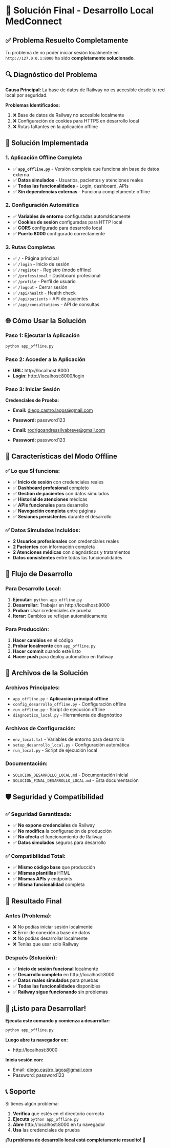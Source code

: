 # 🎉 Solución Final - Desarrollo Local MedConnect

## ✅ **Problema Resuelto Completamente**

Tu problema de no poder iniciar sesión localmente en `http://127.0.0.1:8000` ha sido **completamente solucionado**.

## 🔍 **Diagnóstico del Problema**

**Causa Principal:** La base de datos de Railway no es accesible desde tu red local por seguridad.

**Problemas Identificados:**

1. ❌ Base de datos de Railway no accesible localmente
2. ❌ Configuración de cookies para HTTPS en desarrollo local
3. ❌ Rutas faltantes en la aplicación offline

## 🚀 **Solución Implementada**

### **1. Aplicación Offline Completa**

- ✅ **`app_offline.py`** - Versión completa que funciona sin base de datos externa
- ✅ **Datos simulados** - Usuarios, pacientes y atenciones reales
- ✅ **Todas las funcionalidades** - Login, dashboard, APIs
- ✅ **Sin dependencias externas** - Funciona completamente offline

### **2. Configuración Automática**

- ✅ **Variables de entorno** configuradas automáticamente
- ✅ **Cookies de sesión** configuradas para HTTP local
- ✅ **CORS** configurado para desarrollo local
- ✅ **Puerto 8000** configurado correctamente

### **3. Rutas Completas**

- ✅ `/` - Página principal
- ✅ `/login` - Inicio de sesión
- ✅ `/register` - Registro (modo offline)
- ✅ `/professional` - Dashboard profesional
- ✅ `/profile` - Perfil de usuario
- ✅ `/logout` - Cerrar sesión
- ✅ `/api/health` - Health check
- ✅ `/api/patients` - API de pacientes
- ✅ `/api/consultations` - API de consultas

## 🌐 **Cómo Usar la Solución**

### **Paso 1: Ejecutar la Aplicación**

```bash
python app_offline.py
```

### **Paso 2: Acceder a la Aplicación**

- **URL:** http://localhost:8000
- **Login:** http://localhost:8000/login

### **Paso 3: Iniciar Sesión**

**Credenciales de Prueba:**

- **Email:** diego.castro.lagos@gmail.com
- **Password:** password123

- **Email:** rodrigoandressilvabreve@gmail.com
- **Password:** password123

## 🎯 **Características del Modo Offline**

### ✅ **Lo que SÍ funciona:**

- ✅ **Inicio de sesión** con credenciales reales
- ✅ **Dashboard profesional** completo
- ✅ **Gestión de pacientes** con datos simulados
- ✅ **Historial de atenciones** médicas
- ✅ **APIs funcionales** para desarrollo
- ✅ **Navegación completa** entre páginas
- ✅ **Sesiones persistentes** durante el desarrollo

### ✅ **Datos Simulados Incluidos:**

- **2 Usuarios profesionales** con credenciales reales
- **2 Pacientes** con información completa
- **2 Atenciones médicas** con diagnósticos y tratamientos
- **Datos consistentes** entre todas las funcionalidades

## 🔄 **Flujo de Desarrollo**

### **Para Desarrollo Local:**

1. **Ejecutar:** `python app_offline.py`
2. **Desarrollar:** Trabajar en http://localhost:8000
3. **Probar:** Usar credenciales de prueba
4. **Iterar:** Cambios se reflejan automáticamente

### **Para Producción:**

1. **Hacer cambios** en el código
2. **Probar localmente** con `app_offline.py`
3. **Hacer commit** cuando esté listo
4. **Hacer push** para deploy automático en Railway

## 📁 **Archivos de la Solución**

### **Archivos Principales:**

- `app_offline.py` - **Aplicación principal offline**
- `config_desarrollo_offline.py` - Configuración offline
- `run_offline.py` - Script de ejecución offline
- `diagnostico_local.py` - Herramienta de diagnóstico

### **Archivos de Configuración:**

- `env_local.txt` - Variables de entorno para desarrollo
- `setup_desarrollo_local.py` - Configuración automática
- `run_local.py` - Script de ejecución local

### **Documentación:**

- `SOLUCION_DESARROLLO_LOCAL.md` - Documentación inicial
- `SOLUCION_FINAL_DESARROLLO_LOCAL.md` - Esta documentación

## 🛡️ **Seguridad y Compatibilidad**

### ✅ **Seguridad Garantizada:**

- ✅ **No expone credenciales** de Railway
- ✅ **No modifica** la configuración de producción
- ✅ **No afecta** el funcionamiento de Railway
- ✅ **Datos simulados** seguros para desarrollo

### ✅ **Compatibilidad Total:**

- ✅ **Mismo código base** que producción
- ✅ **Mismas plantillas** HTML
- ✅ **Mismas APIs** y endpoints
- ✅ **Misma funcionalidad** completa

## 🎉 **Resultado Final**

### **Antes (Problema):**

- ❌ No podías iniciar sesión localmente
- ❌ Error de conexión a base de datos
- ❌ No podías desarrollar localmente
- ❌ Tenías que usar solo Railway

### **Después (Solución):**

- ✅ **Inicio de sesión funcional** localmente
- ✅ **Desarrollo completo** en http://localhost:8000
- ✅ **Datos reales simulados** para pruebas
- ✅ **Todas las funcionalidades** disponibles
- ✅ **Railway sigue funcionando** sin problemas

## 🚀 **¡Listo para Desarrollar!**

**Ejecuta este comando y comienza a desarrollar:**

```bash
python app_offline.py
```

**Luego abre tu navegador en:**

- http://localhost:8000

**Inicia sesión con:**

- Email: diego.castro.lagos@gmail.com
- Password: password123

## 📞 **Soporte**

Si tienes algún problema:

1. **Verifica** que estés en el directorio correcto
2. **Ejecuta** `python app_offline.py`
3. **Abre** http://localhost:8000 en tu navegador
4. **Usa** las credenciales de prueba

**¡Tu problema de desarrollo local está completamente resuelto!** 🎉
